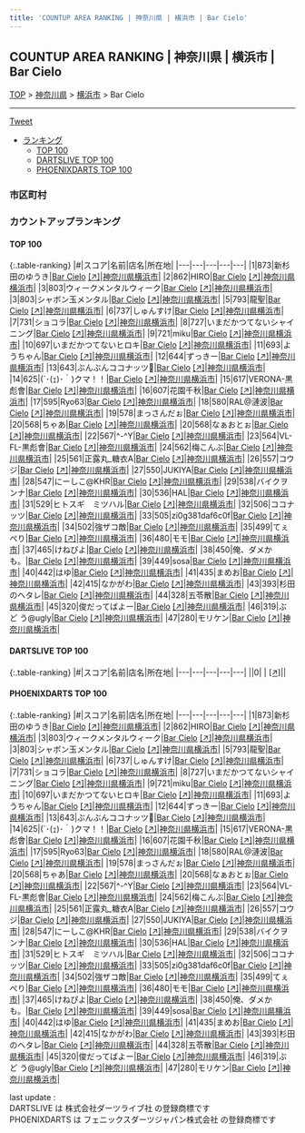 ```yaml
---
title: 'COUNTUP AREA RANKING | 神奈川県 | 横浜市 | Bar Cielo'
---
```

## COUNTUP AREA RANKING | 神奈川県 | 横浜市 | Bar Cielo

[TOP](/darts/rank/) > [神奈川県](/darts/rank/神奈川県/) > [横浜市](/darts/rank/神奈川県/横浜市/) > Bar Cielo

___

<a href="https://twitter.com/share?ref_src=twsrc%5Etfw" data-text="COUNTUP AREA RANKING | 神奈川県横浜市Bar Cielo" class="twitter-share-button" data-hashtags="DARTSLIVE,PHOENIXDARTS,darts,ダーツ" data-show-count="false">Tweet</a>

* [ランキング](#カウントアップランキング)
    * [TOP 100](#top-100)
    * [DARTSLIVE TOP 100](#dartslive-top-100)
    * [PHOENIXDARTS TOP 100](#phoenixdarts-top-100)

### 市区町村

<ul>

</ul>

### カウントアップランキング

#### TOP 100



{:.table-ranking}
|#|スコア|名前|店名|所在地|
|---|---|---|---|---|
|1|873|<span class="rank-name-pd">新杉田のゆうき</span>|<a href="/darts/rank/shops/86639.html">Bar Cielo</a> <a href="https://vs.phoenixdarts.com/jp/shop/shopDetailInfo/s_86639?s_seq=86639">[↗]</a>|<a href="/darts/rank/神奈川県/横浜市">神奈川県横浜市</a>|
|2|862|<span class="rank-name-pd">HIRO</span>|<a href="/darts/rank/shops/86639.html">Bar Cielo</a> <a href="https://vs.phoenixdarts.com/jp/shop/shopDetailInfo/s_86639?s_seq=86639">[↗]</a>|<a href="/darts/rank/神奈川県/横浜市">神奈川県横浜市</a>|
|3|803|<span class="rank-name-pd">ウィークメンタルウィーク</span>|<a href="/darts/rank/shops/86639.html">Bar Cielo</a> <a href="https://vs.phoenixdarts.com/jp/shop/shopDetailInfo/s_86639?s_seq=86639">[↗]</a>|<a href="/darts/rank/神奈川県/横浜市">神奈川県横浜市</a>|
|3|803|<span class="rank-name-pd">シャボン玉メンタル</span>|<a href="/darts/rank/shops/86639.html">Bar Cielo</a> <a href="https://vs.phoenixdarts.com/jp/shop/shopDetailInfo/s_86639?s_seq=86639">[↗]</a>|<a href="/darts/rank/神奈川県/横浜市">神奈川県横浜市</a>|
|5|793|<span class="rank-name-pd">龍聖</span>|<a href="/darts/rank/shops/86639.html">Bar Cielo</a> <a href="https://vs.phoenixdarts.com/jp/shop/shopDetailInfo/s_86639?s_seq=86639">[↗]</a>|<a href="/darts/rank/神奈川県/横浜市">神奈川県横浜市</a>|
|6|737|<span class="rank-name-pd">しゅんすけ</span>|<a href="/darts/rank/shops/86639.html">Bar Cielo</a> <a href="https://vs.phoenixdarts.com/jp/shop/shopDetailInfo/s_86639?s_seq=86639">[↗]</a>|<a href="/darts/rank/神奈川県/横浜市">神奈川県横浜市</a>|
|7|731|<span class="rank-name-pd">ショコラ</span>|<a href="/darts/rank/shops/86639.html">Bar Cielo</a> <a href="https://vs.phoenixdarts.com/jp/shop/shopDetailInfo/s_86639?s_seq=86639">[↗]</a>|<a href="/darts/rank/神奈川県/横浜市">神奈川県横浜市</a>|
|8|727|<span class="rank-name-pd">いまだかつてないシャイニング</span>|<a href="/darts/rank/shops/86639.html">Bar Cielo</a> <a href="https://vs.phoenixdarts.com/jp/shop/shopDetailInfo/s_86639?s_seq=86639">[↗]</a>|<a href="/darts/rank/神奈川県/横浜市">神奈川県横浜市</a>|
|9|721|<span class="rank-name-pd">miku</span>|<a href="/darts/rank/shops/86639.html">Bar Cielo</a> <a href="https://vs.phoenixdarts.com/jp/shop/shopDetailInfo/s_86639?s_seq=86639">[↗]</a>|<a href="/darts/rank/神奈川県/横浜市">神奈川県横浜市</a>|
|10|697|<span class="rank-name-pd">いまだかつてないヒロキ</span>|<a href="/darts/rank/shops/86639.html">Bar Cielo</a> <a href="https://vs.phoenixdarts.com/jp/shop/shopDetailInfo/s_86639?s_seq=86639">[↗]</a>|<a href="/darts/rank/神奈川県/横浜市">神奈川県横浜市</a>|
|11|693|<span class="rank-name-pd">ようちゃん</span>|<a href="/darts/rank/shops/86639.html">Bar Cielo</a> <a href="https://vs.phoenixdarts.com/jp/shop/shopDetailInfo/s_86639?s_seq=86639">[↗]</a>|<a href="/darts/rank/神奈川県/横浜市">神奈川県横浜市</a>|
|12|644|<span class="rank-name-pd">ずっきー</span>|<a href="/darts/rank/shops/86639.html">Bar Cielo</a> <a href="https://vs.phoenixdarts.com/jp/shop/shopDetailInfo/s_86639?s_seq=86639">[↗]</a>|<a href="/darts/rank/神奈川県/横浜市">神奈川県横浜市</a>|
|13|643|<span class="rank-name-pd">ぶんぶんココナッツ🥥</span>|<a href="/darts/rank/shops/86639.html">Bar Cielo</a> <a href="https://vs.phoenixdarts.com/jp/shop/shopDetailInfo/s_86639?s_seq=86639">[↗]</a>|<a href="/darts/rank/神奈川県/横浜市">神奈川県横浜市</a>|
|14|625|<span class="rank-name-pd">(´･(ｪ)･｀)クマ！！</span>|<a href="/darts/rank/shops/86639.html">Bar Cielo</a> <a href="https://vs.phoenixdarts.com/jp/shop/shopDetailInfo/s_86639?s_seq=86639">[↗]</a>|<a href="/darts/rank/神奈川県/横浜市">神奈川県横浜市</a>|
|15|617|<span class="rank-name-pd">VERONA-黒彪會</span>|<a href="/darts/rank/shops/86639.html">Bar Cielo</a> <a href="https://vs.phoenixdarts.com/jp/shop/shopDetailInfo/s_86639?s_seq=86639">[↗]</a>|<a href="/darts/rank/神奈川県/横浜市">神奈川県横浜市</a>|
|16|607|<span class="rank-name-pd">花園千秋</span>|<a href="/darts/rank/shops/86639.html">Bar Cielo</a> <a href="https://vs.phoenixdarts.com/jp/shop/shopDetailInfo/s_86639?s_seq=86639">[↗]</a>|<a href="/darts/rank/神奈川県/横浜市">神奈川県横浜市</a>|
|17|595|<span class="rank-name-pd">Ryo63</span>|<a href="/darts/rank/shops/86639.html">Bar Cielo</a> <a href="https://vs.phoenixdarts.com/jp/shop/shopDetailInfo/s_86639?s_seq=86639">[↗]</a>|<a href="/darts/rank/神奈川県/横浜市">神奈川県横浜市</a>|
|18|580|<span class="rank-name-pd">RAL@漣波</span>|<a href="/darts/rank/shops/86639.html">Bar Cielo</a> <a href="https://vs.phoenixdarts.com/jp/shop/shopDetailInfo/s_86639?s_seq=86639">[↗]</a>|<a href="/darts/rank/神奈川県/横浜市">神奈川県横浜市</a>|
|19|578|<span class="rank-name-pd">まっさんだぉ</span>|<a href="/darts/rank/shops/86639.html">Bar Cielo</a> <a href="https://vs.phoenixdarts.com/jp/shop/shopDetailInfo/s_86639?s_seq=86639">[↗]</a>|<a href="/darts/rank/神奈川県/横浜市">神奈川県横浜市</a>|
|20|568|<span class="rank-name-pd">ちゃあ</span>|<a href="/darts/rank/shops/86639.html">Bar Cielo</a> <a href="https://vs.phoenixdarts.com/jp/shop/shopDetailInfo/s_86639?s_seq=86639">[↗]</a>|<a href="/darts/rank/神奈川県/横浜市">神奈川県横浜市</a>|
|20|568|<span class="rank-name-pd">なぁおとぉ</span>|<a href="/darts/rank/shops/86639.html">Bar Cielo</a> <a href="https://vs.phoenixdarts.com/jp/shop/shopDetailInfo/s_86639?s_seq=86639">[↗]</a>|<a href="/darts/rank/神奈川県/横浜市">神奈川県横浜市</a>|
|22|567|<span class="rank-name-pd">^-^Y</span>|<a href="/darts/rank/shops/86639.html">Bar Cielo</a> <a href="https://vs.phoenixdarts.com/jp/shop/shopDetailInfo/s_86639?s_seq=86639">[↗]</a>|<a href="/darts/rank/神奈川県/横浜市">神奈川県横浜市</a>|
|23|564|<span class="rank-name-pd">VL-FL-黒彪會</span>|<a href="/darts/rank/shops/86639.html">Bar Cielo</a> <a href="https://vs.phoenixdarts.com/jp/shop/shopDetailInfo/s_86639?s_seq=86639">[↗]</a>|<a href="/darts/rank/神奈川県/横浜市">神奈川県横浜市</a>|
|24|562|<span class="rank-name-pd">梅こんぶ</span>|<a href="/darts/rank/shops/86639.html">Bar Cielo</a> <a href="https://vs.phoenixdarts.com/jp/shop/shopDetailInfo/s_86639?s_seq=86639">[↗]</a>|<a href="/darts/rank/神奈川県/横浜市">神奈川県横浜市</a>|
|25|561|<span class="rank-name-pd">正露丸_糖衣A</span>|<a href="/darts/rank/shops/86639.html">Bar Cielo</a> <a href="https://vs.phoenixdarts.com/jp/shop/shopDetailInfo/s_86639?s_seq=86639">[↗]</a>|<a href="/darts/rank/神奈川県/横浜市">神奈川県横浜市</a>|
|26|557|<span class="rank-name-pd">コウジ</span>|<a href="/darts/rank/shops/86639.html">Bar Cielo</a> <a href="https://vs.phoenixdarts.com/jp/shop/shopDetailInfo/s_86639?s_seq=86639">[↗]</a>|<a href="/darts/rank/神奈川県/横浜市">神奈川県横浜市</a>|
|27|550|<span class="rank-name-pd">JUKIYA</span>|<a href="/darts/rank/shops/86639.html">Bar Cielo</a> <a href="https://vs.phoenixdarts.com/jp/shop/shopDetailInfo/s_86639?s_seq=86639">[↗]</a>|<a href="/darts/rank/神奈川県/横浜市">神奈川県横浜市</a>|
|28|547|<span class="rank-name-pd">にーしこ@KHR</span>|<a href="/darts/rank/shops/86639.html">Bar Cielo</a> <a href="https://vs.phoenixdarts.com/jp/shop/shopDetailInfo/s_86639?s_seq=86639">[↗]</a>|<a href="/darts/rank/神奈川県/横浜市">神奈川県横浜市</a>|
|29|538|<span class="rank-name-pd">バイクヲンナ</span>|<a href="/darts/rank/shops/86639.html">Bar Cielo</a> <a href="https://vs.phoenixdarts.com/jp/shop/shopDetailInfo/s_86639?s_seq=86639">[↗]</a>|<a href="/darts/rank/神奈川県/横浜市">神奈川県横浜市</a>|
|30|536|<span class="rank-name-pd">HAL</span>|<a href="/darts/rank/shops/86639.html">Bar Cielo</a> <a href="https://vs.phoenixdarts.com/jp/shop/shopDetailInfo/s_86639?s_seq=86639">[↗]</a>|<a href="/darts/rank/神奈川県/横浜市">神奈川県横浜市</a>|
|31|529|<span class="rank-name-pd">ヒトスギ　ミツハル</span>|<a href="/darts/rank/shops/86639.html">Bar Cielo</a> <a href="https://vs.phoenixdarts.com/jp/shop/shopDetailInfo/s_86639?s_seq=86639">[↗]</a>|<a href="/darts/rank/神奈川県/横浜市">神奈川県横浜市</a>|
|32|506|<span class="rank-name-pd">ココナッツ</span>|<a href="/darts/rank/shops/86639.html">Bar Cielo</a> <a href="https://vs.phoenixdarts.com/jp/shop/shopDetailInfo/s_86639?s_seq=86639">[↗]</a>|<a href="/darts/rank/神奈川県/横浜市">神奈川県横浜市</a>|
|33|505|<span class="rank-name-pd">zi0g381daf6c0f</span>|<a href="/darts/rank/shops/86639.html">Bar Cielo</a> <a href="https://vs.phoenixdarts.com/jp/shop/shopDetailInfo/s_86639?s_seq=86639">[↗]</a>|<a href="/darts/rank/神奈川県/横浜市">神奈川県横浜市</a>|
|34|502|<span class="rank-name-pd">強ザコ敵</span>|<a href="/darts/rank/shops/86639.html">Bar Cielo</a> <a href="https://vs.phoenixdarts.com/jp/shop/shopDetailInfo/s_86639?s_seq=86639">[↗]</a>|<a href="/darts/rank/神奈川県/横浜市">神奈川県横浜市</a>|
|35|499|<span class="rank-name-pd">てぇぺり</span>|<a href="/darts/rank/shops/86639.html">Bar Cielo</a> <a href="https://vs.phoenixdarts.com/jp/shop/shopDetailInfo/s_86639?s_seq=86639">[↗]</a>|<a href="/darts/rank/神奈川県/横浜市">神奈川県横浜市</a>|
|36|480|<span class="rank-name-pd">モモ</span>|<a href="/darts/rank/shops/86639.html">Bar Cielo</a> <a href="https://vs.phoenixdarts.com/jp/shop/shopDetailInfo/s_86639?s_seq=86639">[↗]</a>|<a href="/darts/rank/神奈川県/横浜市">神奈川県横浜市</a>|
|37|465|<span class="rank-name-pd">けねぴよ</span>|<a href="/darts/rank/shops/86639.html">Bar Cielo</a> <a href="https://vs.phoenixdarts.com/jp/shop/shopDetailInfo/s_86639?s_seq=86639">[↗]</a>|<a href="/darts/rank/神奈川県/横浜市">神奈川県横浜市</a>|
|38|450|<span class="rank-name-pd">俺、ダメかも。</span>|<a href="/darts/rank/shops/86639.html">Bar Cielo</a> <a href="https://vs.phoenixdarts.com/jp/shop/shopDetailInfo/s_86639?s_seq=86639">[↗]</a>|<a href="/darts/rank/神奈川県/横浜市">神奈川県横浜市</a>|
|39|449|<span class="rank-name-pd">sosa</span>|<a href="/darts/rank/shops/86639.html">Bar Cielo</a> <a href="https://vs.phoenixdarts.com/jp/shop/shopDetailInfo/s_86639?s_seq=86639">[↗]</a>|<a href="/darts/rank/神奈川県/横浜市">神奈川県横浜市</a>|
|40|442|<span class="rank-name-pd">はゆ</span>|<a href="/darts/rank/shops/86639.html">Bar Cielo</a> <a href="https://vs.phoenixdarts.com/jp/shop/shopDetailInfo/s_86639?s_seq=86639">[↗]</a>|<a href="/darts/rank/神奈川県/横浜市">神奈川県横浜市</a>|
|41|435|<span class="rank-name-pd">まめお</span>|<a href="/darts/rank/shops/86639.html">Bar Cielo</a> <a href="https://vs.phoenixdarts.com/jp/shop/shopDetailInfo/s_86639?s_seq=86639">[↗]</a>|<a href="/darts/rank/神奈川県/横浜市">神奈川県横浜市</a>|
|42|415|<span class="rank-name-pd">なかがわ</span>|<a href="/darts/rank/shops/86639.html">Bar Cielo</a> <a href="https://vs.phoenixdarts.com/jp/shop/shopDetailInfo/s_86639?s_seq=86639">[↗]</a>|<a href="/darts/rank/神奈川県/横浜市">神奈川県横浜市</a>|
|43|393|<span class="rank-name-pd">杉田のヘタレ</span>|<a href="/darts/rank/shops/86639.html">Bar Cielo</a> <a href="https://vs.phoenixdarts.com/jp/shop/shopDetailInfo/s_86639?s_seq=86639">[↗]</a>|<a href="/darts/rank/神奈川県/横浜市">神奈川県横浜市</a>|
|44|328|<span class="rank-name-pd">五苓散</span>|<a href="/darts/rank/shops/86639.html">Bar Cielo</a> <a href="https://vs.phoenixdarts.com/jp/shop/shopDetailInfo/s_86639?s_seq=86639">[↗]</a>|<a href="/darts/rank/神奈川県/横浜市">神奈川県横浜市</a>|
|45|320|<span class="rank-name-pd">俊だってばよー</span>|<a href="/darts/rank/shops/86639.html">Bar Cielo</a> <a href="https://vs.phoenixdarts.com/jp/shop/shopDetailInfo/s_86639?s_seq=86639">[↗]</a>|<a href="/darts/rank/神奈川県/横浜市">神奈川県横浜市</a>|
|46|319|<span class="rank-name-pd">ぶ ど う@ugly</span>|<a href="/darts/rank/shops/86639.html">Bar Cielo</a> <a href="https://vs.phoenixdarts.com/jp/shop/shopDetailInfo/s_86639?s_seq=86639">[↗]</a>|<a href="/darts/rank/神奈川県/横浜市">神奈川県横浜市</a>|
|47|280|<span class="rank-name-pd">モリケン</span>|<a href="/darts/rank/shops/86639.html">Bar Cielo</a> <a href="https://vs.phoenixdarts.com/jp/shop/shopDetailInfo/s_86639?s_seq=86639">[↗]</a>|<a href="/darts/rank/神奈川県/横浜市">神奈川県横浜市</a>|


#### DARTSLIVE TOP 100



{:.table-ranking}
|#|スコア|名前|店名|所在地|
|---|---|---|---|---|
||0|<span class="rank-name-dl"> </span>|<a href="/darts/rank/shops/.html"></a> <a href="">[↗]</a>|<a href="/darts/rank//"></a>|


#### PHOENIXDARTS TOP 100



{:.table-ranking}
|#|スコア|名前|店名|所在地|
|---|---|---|---|---|
|1|873|<span class="rank-name-pd">新杉田のゆうき</span>|<a href="/darts/rank/shops/86639.html">Bar Cielo</a> <a href="https://vs.phoenixdarts.com/jp/shop/shopDetailInfo/s_86639?s_seq=86639">[↗]</a>|<a href="/darts/rank/神奈川県/横浜市">神奈川県横浜市</a>|
|2|862|<span class="rank-name-pd">HIRO</span>|<a href="/darts/rank/shops/86639.html">Bar Cielo</a> <a href="https://vs.phoenixdarts.com/jp/shop/shopDetailInfo/s_86639?s_seq=86639">[↗]</a>|<a href="/darts/rank/神奈川県/横浜市">神奈川県横浜市</a>|
|3|803|<span class="rank-name-pd">ウィークメンタルウィーク</span>|<a href="/darts/rank/shops/86639.html">Bar Cielo</a> <a href="https://vs.phoenixdarts.com/jp/shop/shopDetailInfo/s_86639?s_seq=86639">[↗]</a>|<a href="/darts/rank/神奈川県/横浜市">神奈川県横浜市</a>|
|3|803|<span class="rank-name-pd">シャボン玉メンタル</span>|<a href="/darts/rank/shops/86639.html">Bar Cielo</a> <a href="https://vs.phoenixdarts.com/jp/shop/shopDetailInfo/s_86639?s_seq=86639">[↗]</a>|<a href="/darts/rank/神奈川県/横浜市">神奈川県横浜市</a>|
|5|793|<span class="rank-name-pd">龍聖</span>|<a href="/darts/rank/shops/86639.html">Bar Cielo</a> <a href="https://vs.phoenixdarts.com/jp/shop/shopDetailInfo/s_86639?s_seq=86639">[↗]</a>|<a href="/darts/rank/神奈川県/横浜市">神奈川県横浜市</a>|
|6|737|<span class="rank-name-pd">しゅんすけ</span>|<a href="/darts/rank/shops/86639.html">Bar Cielo</a> <a href="https://vs.phoenixdarts.com/jp/shop/shopDetailInfo/s_86639?s_seq=86639">[↗]</a>|<a href="/darts/rank/神奈川県/横浜市">神奈川県横浜市</a>|
|7|731|<span class="rank-name-pd">ショコラ</span>|<a href="/darts/rank/shops/86639.html">Bar Cielo</a> <a href="https://vs.phoenixdarts.com/jp/shop/shopDetailInfo/s_86639?s_seq=86639">[↗]</a>|<a href="/darts/rank/神奈川県/横浜市">神奈川県横浜市</a>|
|8|727|<span class="rank-name-pd">いまだかつてないシャイニング</span>|<a href="/darts/rank/shops/86639.html">Bar Cielo</a> <a href="https://vs.phoenixdarts.com/jp/shop/shopDetailInfo/s_86639?s_seq=86639">[↗]</a>|<a href="/darts/rank/神奈川県/横浜市">神奈川県横浜市</a>|
|9|721|<span class="rank-name-pd">miku</span>|<a href="/darts/rank/shops/86639.html">Bar Cielo</a> <a href="https://vs.phoenixdarts.com/jp/shop/shopDetailInfo/s_86639?s_seq=86639">[↗]</a>|<a href="/darts/rank/神奈川県/横浜市">神奈川県横浜市</a>|
|10|697|<span class="rank-name-pd">いまだかつてないヒロキ</span>|<a href="/darts/rank/shops/86639.html">Bar Cielo</a> <a href="https://vs.phoenixdarts.com/jp/shop/shopDetailInfo/s_86639?s_seq=86639">[↗]</a>|<a href="/darts/rank/神奈川県/横浜市">神奈川県横浜市</a>|
|11|693|<span class="rank-name-pd">ようちゃん</span>|<a href="/darts/rank/shops/86639.html">Bar Cielo</a> <a href="https://vs.phoenixdarts.com/jp/shop/shopDetailInfo/s_86639?s_seq=86639">[↗]</a>|<a href="/darts/rank/神奈川県/横浜市">神奈川県横浜市</a>|
|12|644|<span class="rank-name-pd">ずっきー</span>|<a href="/darts/rank/shops/86639.html">Bar Cielo</a> <a href="https://vs.phoenixdarts.com/jp/shop/shopDetailInfo/s_86639?s_seq=86639">[↗]</a>|<a href="/darts/rank/神奈川県/横浜市">神奈川県横浜市</a>|
|13|643|<span class="rank-name-pd">ぶんぶんココナッツ🥥</span>|<a href="/darts/rank/shops/86639.html">Bar Cielo</a> <a href="https://vs.phoenixdarts.com/jp/shop/shopDetailInfo/s_86639?s_seq=86639">[↗]</a>|<a href="/darts/rank/神奈川県/横浜市">神奈川県横浜市</a>|
|14|625|<span class="rank-name-pd">(´･(ｪ)･｀)クマ！！</span>|<a href="/darts/rank/shops/86639.html">Bar Cielo</a> <a href="https://vs.phoenixdarts.com/jp/shop/shopDetailInfo/s_86639?s_seq=86639">[↗]</a>|<a href="/darts/rank/神奈川県/横浜市">神奈川県横浜市</a>|
|15|617|<span class="rank-name-pd">VERONA-黒彪會</span>|<a href="/darts/rank/shops/86639.html">Bar Cielo</a> <a href="https://vs.phoenixdarts.com/jp/shop/shopDetailInfo/s_86639?s_seq=86639">[↗]</a>|<a href="/darts/rank/神奈川県/横浜市">神奈川県横浜市</a>|
|16|607|<span class="rank-name-pd">花園千秋</span>|<a href="/darts/rank/shops/86639.html">Bar Cielo</a> <a href="https://vs.phoenixdarts.com/jp/shop/shopDetailInfo/s_86639?s_seq=86639">[↗]</a>|<a href="/darts/rank/神奈川県/横浜市">神奈川県横浜市</a>|
|17|595|<span class="rank-name-pd">Ryo63</span>|<a href="/darts/rank/shops/86639.html">Bar Cielo</a> <a href="https://vs.phoenixdarts.com/jp/shop/shopDetailInfo/s_86639?s_seq=86639">[↗]</a>|<a href="/darts/rank/神奈川県/横浜市">神奈川県横浜市</a>|
|18|580|<span class="rank-name-pd">RAL@漣波</span>|<a href="/darts/rank/shops/86639.html">Bar Cielo</a> <a href="https://vs.phoenixdarts.com/jp/shop/shopDetailInfo/s_86639?s_seq=86639">[↗]</a>|<a href="/darts/rank/神奈川県/横浜市">神奈川県横浜市</a>|
|19|578|<span class="rank-name-pd">まっさんだぉ</span>|<a href="/darts/rank/shops/86639.html">Bar Cielo</a> <a href="https://vs.phoenixdarts.com/jp/shop/shopDetailInfo/s_86639?s_seq=86639">[↗]</a>|<a href="/darts/rank/神奈川県/横浜市">神奈川県横浜市</a>|
|20|568|<span class="rank-name-pd">ちゃあ</span>|<a href="/darts/rank/shops/86639.html">Bar Cielo</a> <a href="https://vs.phoenixdarts.com/jp/shop/shopDetailInfo/s_86639?s_seq=86639">[↗]</a>|<a href="/darts/rank/神奈川県/横浜市">神奈川県横浜市</a>|
|20|568|<span class="rank-name-pd">なぁおとぉ</span>|<a href="/darts/rank/shops/86639.html">Bar Cielo</a> <a href="https://vs.phoenixdarts.com/jp/shop/shopDetailInfo/s_86639?s_seq=86639">[↗]</a>|<a href="/darts/rank/神奈川県/横浜市">神奈川県横浜市</a>|
|22|567|<span class="rank-name-pd">^-^Y</span>|<a href="/darts/rank/shops/86639.html">Bar Cielo</a> <a href="https://vs.phoenixdarts.com/jp/shop/shopDetailInfo/s_86639?s_seq=86639">[↗]</a>|<a href="/darts/rank/神奈川県/横浜市">神奈川県横浜市</a>|
|23|564|<span class="rank-name-pd">VL-FL-黒彪會</span>|<a href="/darts/rank/shops/86639.html">Bar Cielo</a> <a href="https://vs.phoenixdarts.com/jp/shop/shopDetailInfo/s_86639?s_seq=86639">[↗]</a>|<a href="/darts/rank/神奈川県/横浜市">神奈川県横浜市</a>|
|24|562|<span class="rank-name-pd">梅こんぶ</span>|<a href="/darts/rank/shops/86639.html">Bar Cielo</a> <a href="https://vs.phoenixdarts.com/jp/shop/shopDetailInfo/s_86639?s_seq=86639">[↗]</a>|<a href="/darts/rank/神奈川県/横浜市">神奈川県横浜市</a>|
|25|561|<span class="rank-name-pd">正露丸_糖衣A</span>|<a href="/darts/rank/shops/86639.html">Bar Cielo</a> <a href="https://vs.phoenixdarts.com/jp/shop/shopDetailInfo/s_86639?s_seq=86639">[↗]</a>|<a href="/darts/rank/神奈川県/横浜市">神奈川県横浜市</a>|
|26|557|<span class="rank-name-pd">コウジ</span>|<a href="/darts/rank/shops/86639.html">Bar Cielo</a> <a href="https://vs.phoenixdarts.com/jp/shop/shopDetailInfo/s_86639?s_seq=86639">[↗]</a>|<a href="/darts/rank/神奈川県/横浜市">神奈川県横浜市</a>|
|27|550|<span class="rank-name-pd">JUKIYA</span>|<a href="/darts/rank/shops/86639.html">Bar Cielo</a> <a href="https://vs.phoenixdarts.com/jp/shop/shopDetailInfo/s_86639?s_seq=86639">[↗]</a>|<a href="/darts/rank/神奈川県/横浜市">神奈川県横浜市</a>|
|28|547|<span class="rank-name-pd">にーしこ@KHR</span>|<a href="/darts/rank/shops/86639.html">Bar Cielo</a> <a href="https://vs.phoenixdarts.com/jp/shop/shopDetailInfo/s_86639?s_seq=86639">[↗]</a>|<a href="/darts/rank/神奈川県/横浜市">神奈川県横浜市</a>|
|29|538|<span class="rank-name-pd">バイクヲンナ</span>|<a href="/darts/rank/shops/86639.html">Bar Cielo</a> <a href="https://vs.phoenixdarts.com/jp/shop/shopDetailInfo/s_86639?s_seq=86639">[↗]</a>|<a href="/darts/rank/神奈川県/横浜市">神奈川県横浜市</a>|
|30|536|<span class="rank-name-pd">HAL</span>|<a href="/darts/rank/shops/86639.html">Bar Cielo</a> <a href="https://vs.phoenixdarts.com/jp/shop/shopDetailInfo/s_86639?s_seq=86639">[↗]</a>|<a href="/darts/rank/神奈川県/横浜市">神奈川県横浜市</a>|
|31|529|<span class="rank-name-pd">ヒトスギ　ミツハル</span>|<a href="/darts/rank/shops/86639.html">Bar Cielo</a> <a href="https://vs.phoenixdarts.com/jp/shop/shopDetailInfo/s_86639?s_seq=86639">[↗]</a>|<a href="/darts/rank/神奈川県/横浜市">神奈川県横浜市</a>|
|32|506|<span class="rank-name-pd">ココナッツ</span>|<a href="/darts/rank/shops/86639.html">Bar Cielo</a> <a href="https://vs.phoenixdarts.com/jp/shop/shopDetailInfo/s_86639?s_seq=86639">[↗]</a>|<a href="/darts/rank/神奈川県/横浜市">神奈川県横浜市</a>|
|33|505|<span class="rank-name-pd">zi0g381daf6c0f</span>|<a href="/darts/rank/shops/86639.html">Bar Cielo</a> <a href="https://vs.phoenixdarts.com/jp/shop/shopDetailInfo/s_86639?s_seq=86639">[↗]</a>|<a href="/darts/rank/神奈川県/横浜市">神奈川県横浜市</a>|
|34|502|<span class="rank-name-pd">強ザコ敵</span>|<a href="/darts/rank/shops/86639.html">Bar Cielo</a> <a href="https://vs.phoenixdarts.com/jp/shop/shopDetailInfo/s_86639?s_seq=86639">[↗]</a>|<a href="/darts/rank/神奈川県/横浜市">神奈川県横浜市</a>|
|35|499|<span class="rank-name-pd">てぇぺり</span>|<a href="/darts/rank/shops/86639.html">Bar Cielo</a> <a href="https://vs.phoenixdarts.com/jp/shop/shopDetailInfo/s_86639?s_seq=86639">[↗]</a>|<a href="/darts/rank/神奈川県/横浜市">神奈川県横浜市</a>|
|36|480|<span class="rank-name-pd">モモ</span>|<a href="/darts/rank/shops/86639.html">Bar Cielo</a> <a href="https://vs.phoenixdarts.com/jp/shop/shopDetailInfo/s_86639?s_seq=86639">[↗]</a>|<a href="/darts/rank/神奈川県/横浜市">神奈川県横浜市</a>|
|37|465|<span class="rank-name-pd">けねぴよ</span>|<a href="/darts/rank/shops/86639.html">Bar Cielo</a> <a href="https://vs.phoenixdarts.com/jp/shop/shopDetailInfo/s_86639?s_seq=86639">[↗]</a>|<a href="/darts/rank/神奈川県/横浜市">神奈川県横浜市</a>|
|38|450|<span class="rank-name-pd">俺、ダメかも。</span>|<a href="/darts/rank/shops/86639.html">Bar Cielo</a> <a href="https://vs.phoenixdarts.com/jp/shop/shopDetailInfo/s_86639?s_seq=86639">[↗]</a>|<a href="/darts/rank/神奈川県/横浜市">神奈川県横浜市</a>|
|39|449|<span class="rank-name-pd">sosa</span>|<a href="/darts/rank/shops/86639.html">Bar Cielo</a> <a href="https://vs.phoenixdarts.com/jp/shop/shopDetailInfo/s_86639?s_seq=86639">[↗]</a>|<a href="/darts/rank/神奈川県/横浜市">神奈川県横浜市</a>|
|40|442|<span class="rank-name-pd">はゆ</span>|<a href="/darts/rank/shops/86639.html">Bar Cielo</a> <a href="https://vs.phoenixdarts.com/jp/shop/shopDetailInfo/s_86639?s_seq=86639">[↗]</a>|<a href="/darts/rank/神奈川県/横浜市">神奈川県横浜市</a>|
|41|435|<span class="rank-name-pd">まめお</span>|<a href="/darts/rank/shops/86639.html">Bar Cielo</a> <a href="https://vs.phoenixdarts.com/jp/shop/shopDetailInfo/s_86639?s_seq=86639">[↗]</a>|<a href="/darts/rank/神奈川県/横浜市">神奈川県横浜市</a>|
|42|415|<span class="rank-name-pd">なかがわ</span>|<a href="/darts/rank/shops/86639.html">Bar Cielo</a> <a href="https://vs.phoenixdarts.com/jp/shop/shopDetailInfo/s_86639?s_seq=86639">[↗]</a>|<a href="/darts/rank/神奈川県/横浜市">神奈川県横浜市</a>|
|43|393|<span class="rank-name-pd">杉田のヘタレ</span>|<a href="/darts/rank/shops/86639.html">Bar Cielo</a> <a href="https://vs.phoenixdarts.com/jp/shop/shopDetailInfo/s_86639?s_seq=86639">[↗]</a>|<a href="/darts/rank/神奈川県/横浜市">神奈川県横浜市</a>|
|44|328|<span class="rank-name-pd">五苓散</span>|<a href="/darts/rank/shops/86639.html">Bar Cielo</a> <a href="https://vs.phoenixdarts.com/jp/shop/shopDetailInfo/s_86639?s_seq=86639">[↗]</a>|<a href="/darts/rank/神奈川県/横浜市">神奈川県横浜市</a>|
|45|320|<span class="rank-name-pd">俊だってばよー</span>|<a href="/darts/rank/shops/86639.html">Bar Cielo</a> <a href="https://vs.phoenixdarts.com/jp/shop/shopDetailInfo/s_86639?s_seq=86639">[↗]</a>|<a href="/darts/rank/神奈川県/横浜市">神奈川県横浜市</a>|
|46|319|<span class="rank-name-pd">ぶ ど う@ugly</span>|<a href="/darts/rank/shops/86639.html">Bar Cielo</a> <a href="https://vs.phoenixdarts.com/jp/shop/shopDetailInfo/s_86639?s_seq=86639">[↗]</a>|<a href="/darts/rank/神奈川県/横浜市">神奈川県横浜市</a>|
|47|280|<span class="rank-name-pd">モリケン</span>|<a href="/darts/rank/shops/86639.html">Bar Cielo</a> <a href="https://vs.phoenixdarts.com/jp/shop/shopDetailInfo/s_86639?s_seq=86639">[↗]</a>|<a href="/darts/rank/神奈川県/横浜市">神奈川県横浜市</a>|


<div class="footer border-top border-gray-light mt-5 pt-3 text-right text-gray">
    last update : <span style="font-weight: italic" id="foot_last_modified"></span><br />
    DARTSLIVE は 株式会社ダーツライブ社 の登録商標です<br />
    PHOENIXDARTS は フェニックスダーツジャパン株式会社 の登録商標です<br />
</div>

<script src="https://cdnjs.cloudflare.com/ajax/libs/jquery.tablesorter/2.31.3/js/jquery.tablesorter.min.js" integrity="sha512-qzgd5cYSZcosqpzpn7zF2ZId8f/8CHmFKZ8j7mU4OUXTNRd5g+ZHBPsgKEwoqxCtdQvExE5LprwwPAgoicguNg==" crossorigin="anonymous" referrerpolicy="no-referrer"></script>
<link rel="stylesheet" href="https://cdnjs.cloudflare.com/ajax/libs/jquery.tablesorter/2.31.3/css/theme.default.min.css" integrity="sha512-wghhOJkjQX0Lh3NSWvNKeZ0ZpNn+SPVXX1Qyc9OCaogADktxrBiBdKGDoqVUOyhStvMBmJQ8ZdMHiR3wuEq8+w==" crossorigin="anonymous" referrerpolicy="no-referrer" />
<script>
$(function() {
    $(".table-ranking").tablesorter({sortList:[[0, 0]]});
    $("#foot_last_modified").text(formatDate(new Date(document.lastModified), 'yyyy-MM-dd HH:mm:ss'));
});
</script>

<script async src="https://platform.twitter.com/widgets.js" charset="utf-8"></script>